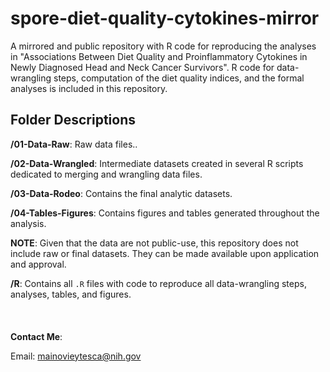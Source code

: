 # spore-diet-quality-cytokines-mirror

A mirrored and public repository with R code for reproducing the analyses in "Associations Between Diet Quality and Proinflammatory Cytokines in Newly Diagnosed Head and Neck Cancer Survivors". R code for data-wrangling steps, computation of the diet quality indices, and the formal analyses is included in this repository.

## Folder Descriptions

**/01-Data-Raw**: Raw data files..

**/02-Data-Wrangled**: Intermediate datasets created in several R scripts dedicated to merging and wrangling data files.

**/03-Data-Rodeo**: Contains the final analytic datasets.

**/04-Tables-Figures**: Contains figures and tables generated throughout the analysis.

**NOTE**: Given that the data are not public-use, this repository does not include raw or final datasets. They can be made available upon application and approval.

**/R**: Contains all `.R` files with code to reproduce all data-wrangling steps, analyses, tables, and figures.
\
\
\
\
**Contact Me**:

Email: [mainovieytesca\@nih.gov](mailto:mainovieytesca@nih.gov)
